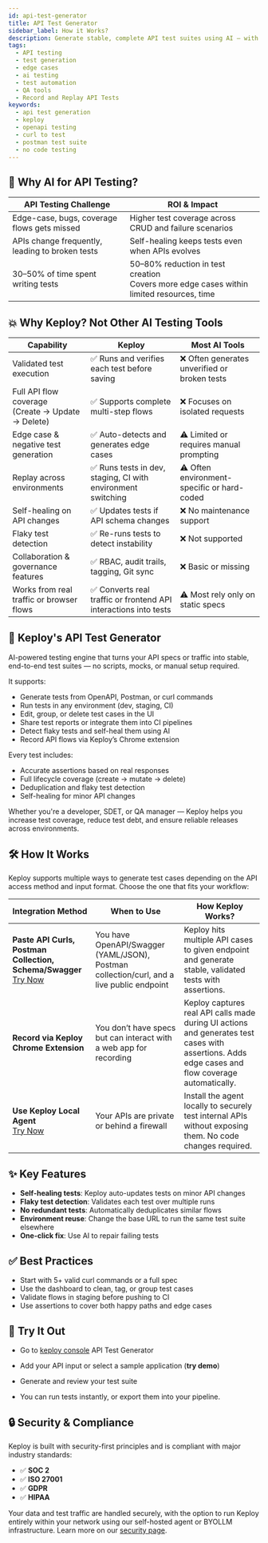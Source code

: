 ```yaml
---
id: api-test-generator
title: API Test Generator
sidebar_label: How it Works?
description: Generate stable, complete API test suites using AI — with zero manual scripting.
tags:
  - API testing
  - test generation
  - edge cases
  - ai testing
  - test automation
  - QA tools
  - Record and Replay API Tests
keywords:
  - api test generation
  - keploy
  - openapi testing
  - curl to test
  - postman test suite
  - no code testing
---
```


## 🤖 Why AI for API Testing?

| API Testing Challenge                           | ROI & Impact                                                                                  |
| ----------------------------------------------- | --------------------------------------------------------------------------------------------- |
| Edge-case, bugs, coverage flows gets missed     | Higher test coverage across CRUD and failure scenarios                                        |
| APIs change frequently, leading to broken tests | Self-healing keeps tests even when APIs evolves                                               |
| 30–50% of time spent writing tests              | 50–80% reduction in test creation <br/> Covers more edge cases within limited resources, time |

## 💥 Why Keploy? Not Other AI Testing Tools

| Capability                                             | Keploy                                                           | Most AI Tools                                 |
| ------------------------------------------------------ | ---------------------------------------------------------------- | --------------------------------------------- |
| Validated test execution                               | ✅ Runs and verifies each test before saving                     | ❌ Often generates unverified or broken tests |
| Full API flow coverage<br/> (Create → Update → Delete) | ✅ Supports complete multi-step flows                            | ❌ Focuses on isolated requests               |
| Edge case & negative test generation                   | ✅ Auto-detects and generates edge cases                         | ⚠️ Limited or requires manual prompting       |
| Replay across environments                             | ✅ Runs tests in dev, staging, CI with environment switching     | ⚠️ Often environment-specific or hard-coded   |
| Self-healing on API changes                            | ✅ Updates tests if API schema changes                           | ❌ No maintenance support                     |
| Flaky test detection                                   | ✅ Re-runs tests to detect instability                           | ❌ Not supported                              |
| Collaboration & governance features                    | ✅ RBAC, audit trails, tagging, Git sync                         | ❌ Basic or missing                           |
| Works from real traffic or browser flows               | ✅ Converts real traffic or frontend API interactions into tests | ⚠️ Most rely only on static specs             |

## 🚀 Keploy's API Test Generator

AI-powered testing engine that turns your API specs or traffic into stable, end-to-end test suites — no scripts, mocks, or manual setup required.

It supports:

- Generate tests from OpenAPI, Postman, or curl commands
- Run tests in any environment (dev, staging, CI)
- Edit, group, or delete test cases in the UI
- Share test reports or integrate them into CI pipelines
- Detect flaky tests and self-heal them using AI
- Record API flows via Keploy’s Chrome extension

Every test includes:

- Accurate assertions based on real responses
- Full lifecycle coverage (create → mutate → delete)
- Deduplication and flaky test detection
- Self-healing for minor API changes

Whether you're a developer, SDET, or QA manager — Keploy helps you increase test coverage, reduce test debt, and ensure reliable releases across environments.

## 🛠️ How It Works

Keploy supports multiple ways to generate test cases depending on the API access method and input format. Choose the one that fits your workflow:

| Integration Method                                                                                                      | When to Use                                                                               | How Keploy Works?                                                                                                                                |
| ----------------------------------------------------------------------------------------------------------------------- | ----------------------------------------------------------------------------------------- | ------------------------------------------------------------------------------------------------------------------------------------------------ |
| **Paste API Curls, Postman Collection, Schema/Swagger**<br/>[Try Now](/docs/running-keploy/generate-api-tests-using-ai) | You have OpenAPI/Swagger (YAML/JSON), Postman collection/curl, and a live public endpoint | Keploy hits multiple API cases to given endpoint and generate stable, validated tests with assertions.                                           |
| **Record via Keploy Chrome Extension**<br/>                                                                             | You don’t have specs but can interact with a web app for recording                        | Keploy captures real API calls made during UI actions and generates test cases with assertions. Adds edge cases and flow coverage automatically. |
| **Use Keploy Local Agent** <br/>[Try Now](/docs/running-keploy/generate-api-tests-using-ai)                             | Your APIs are private or behind a firewall                                                | Install the agent locally to securely test internal APIs without exposing them. No code changes required.                                        |

## ✨ Key Features

- **Self-healing tests**: Keploy auto-updates tests on minor API changes
- **Flaky test detection**: Validates each test over multiple runs
- **No redundant tests**: Automatically deduplicates similar flows
- **Environment reuse**: Change the base URL to run the same test suite elsewhere
- **One-click fix**: Use AI to repair failing tests

## ✅ Best Practices

- Start with 5+ valid curl commands or a full spec
- Use the dashboard to clean, tag, or group test cases
- Validate flows in staging before pushing to CI
- Use assertions to cover both happy paths and edge cases

## 🚀 Try It Out

- Go to [keploy console](https://app.keploy.io/api-testing/generate) API Test Generator

- Add your API input or select a sample application (**try demo**)

- Generate and review your test suite

- You can run tests instantly, or export them into your pipeline.

## 🔒 Security & Compliance

Keploy is built with security-first principles and is compliant with major industry standards:

- ✅ **SOC 2**
- ✅ **ISO 27001**
- ✅ **GDPR**
- ✅ **HIPAA**

Your data and test traffic are handled securely, with the option to run Keploy entirely within your network using our self-hosted agent or BYOLLM infrastructure. Learn more on our [security page](https://keploy.io/security).
